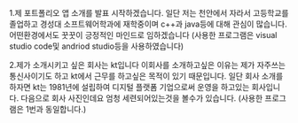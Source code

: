 1.제 포트폴리오 앱 소개를 발표 시작하겠습니다. 일단 저는 천안에서 자라서 고등학교를 졸업하고 경성대 소프트웨어학과에 재학중이며
c++과 java등에 대해 관심이 많습니다. 어떤환경에서도 꿋꿋이 긍정적인 마인드로 임하겠습니다
(사용한 프로그램은 visual studio code및 andriod studio등을 사용하였습니다)


2.제가 소개시키고 싶은 회사는 kt입니다 이회사를 소개하고싶은 이유는 제가 자주쓰는 통신사이기도 하고 kt에서 근무를 하고싶은 목적이 
있기 때문입니다. 일단 회사 소개를 하자면 kt는 1981년에 설립하여 디지털 플랫폼 기업으로써 운영을 하고있는 회사입니다.
다음으로 회사 사진인데요 엄청 세련되어있는것을 볼수가 있습니다.
(사용한 프로그램은 1번과 동일합니다.)
